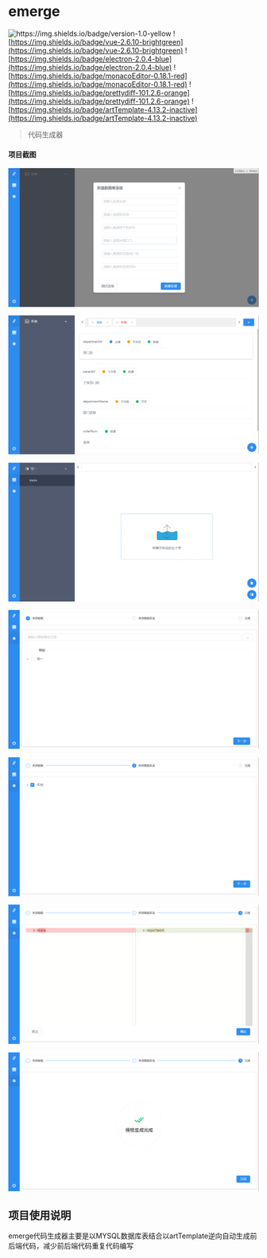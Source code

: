 # emerge

<img src="https://img.shields.io/badge/version-1.0-yellow" alt="https://img.shields.io/badge/version-1.0-yellow"  /> ![https://img.shields.io/badge/vue-2.6.10-brightgreen](https://img.shields.io/badge/vue-2.6.10-brightgreen) ![https://img.shields.io/badge/electron-2.0.4-blue](https://img.shields.io/badge/electron-2.0.4-blue) ![https://img.shields.io/badge/monacoEditor-0.18.1-red](https://img.shields.io/badge/monacoEditor-0.18.1-red) ![https://img.shields.io/badge/prettydiff-101.2.6-orange](https://img.shields.io/badge/prettydiff-101.2.6-orange) ![https://img.shields.io/badge/artTemplate-4.13.2-inactive](https://img.shields.io/badge/artTemplate-4.13.2-inactive)

> 代码生成器

#### 项目截图

![数据库](.\static\img\sql.jpg)

![标签](.\static\img\tag.jpg)

![模板](.\static\img\template.jpg)

![代码生成](.\static\img\generate-01.jpg)

![代码生成](.\static\img\generate-02.jpg)

![代码比较](.\static\img\compare.jpg)

![完成](.\static\img\finnish.jpg)

## 项目使用说明

emerge代码生成器主要是以MYSQL数据库表结合以artTemplate逆向自动生成前后端代码，减少前后端代码重复代码编写